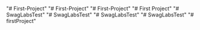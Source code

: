 "# First-Project" 
"# First-Project" 
"# First-Project" 
"# First Project" 
"# SwagLabsTest" 
"# SwagLabsTest" 
"# SwagLabsTest" 
"# SwagLabsTest" 
"# firstProject" 
